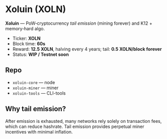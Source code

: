 # Xoluin (XOLN)

**Xoluin** — PoW‑cryptocurrency *tail emission* (mining forever) and K12 + memory‑hard algo.

- Ticker: **XOLN**
- Block time: **60s**
- Reward: **12.5 XOLN**, halving every 4 years; tail: **0.5 XOLN/block forever**
- Status: **WIP / Testnet soon**

## Repo
- `xoluin-core` — node
- `xoluin-miner` — miner
- `xoluin-tools` — CLI-tools

## Why tail emission?
After emission is exhausted, many networks rely solely on transaction fees, which can reduce hashrate. Tail emission provides perpetual miner incentives with minimal inflation.
